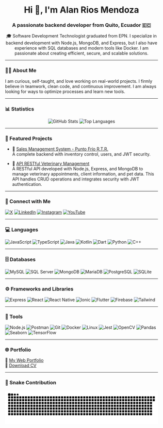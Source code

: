 <h1 align="center">Hi 👋, I'm Alan Rios Mendoza</h1>
<h3 align="center">A passionate backend developer from Quito, Ecuador 🇪🇨</h3>

<p align="center">
  🎓 Software Development Technologist graduated from EPN. I specialize in backend development with Node.js, MongoDB, and Express, but I also have experience with SQL databases and modern tools like Docker. I am passionate about creating efficient, secure, and scalable solutions.
</p>

---

### 👨‍💻 About Me

I am curious, self-taught, and love working on real-world projects. I firmly believe in teamwork, clean code, and continuous improvement. I am always looking for ways to optimize processes and learn new tools.

---

### 📊 Statistics

<p align="center">
  <img src="https://github-readme-stats.vercel.app/api?username=AlanRiosMendoza&show_icons=true&theme=tokyonight" alt="GitHub Stats" width="48%" />
  <img src="https://github-readme-stats.vercel.app/api/top-langs/?username=AlanRiosMendoza&layout=compact&theme=tokyonight" alt="Top Languages" width="48%" />
</p>

---

### 🚀 Featured Projects

- 🔐 [Sales Management System - Punto Frío R.T.R.](https://github.com/AlanRiosMendoza/SYSTEM-PUNTO-FRIO-RTR)  
  A complete backend with inventory control, users, and JWT security.

- 🐾 [API RESTful Veterinary Management](https://github.com/AlanRiosMendoza/API-RESTful-Veterinary-Management)  
  A RESTful API developed with Node.js, Express, and MongoDB to manage veterinary appointments, client information, and pet data. This API handles CRUD operations and integrates security with JWT authentication.

---

### 🔗 Connect with Me

[![X](https://img.shields.io/badge/X-@alan_ri0s-1DA1F2?style=flat&logo=twitter&logoColor=white)](https://x.com/alan_ri0s)
[![LinkedIn](https://img.shields.io/badge/LinkedIn-Alan%20Rios-0077B5?style=flat&logo=linkedin&logoColor=white)](https://linkedin.com/in/alan-josue-rios-mendoza-7262a9318)
[![Instagram](https://img.shields.io/badge/Instagram-alan._.rios-E4405F?style=flat&logo=instagram&logoColor=white)](https://instagram.com/alan._.rios)
[![YouTube](https://img.shields.io/badge/YouTube-Alan%20Rios-FF0000?style=flat&logo=youtube&logoColor=white)](https://www.youtube.com/@alanrios5311)

---

### 💻 Languages

![JavaScript](https://img.shields.io/badge/-JavaScript-F7DF1E?logo=javascript&logoColor=black)
![TypeScript](https://img.shields.io/badge/-TypeScript-3178C6?logo=typescript&logoColor=white)
![Java](https://img.shields.io/badge/-Java-007396?logo=java&logoColor=white)
![Kotlin](https://img.shields.io/badge/-Kotlin-0095D5?logo=kotlin&logoColor=white)
![Dart](https://img.shields.io/badge/-Dart-0175C2?logo=dart&logoColor=white)
![Python](https://img.shields.io/badge/-Python-3776AB?logo=python&logoColor=white)
![C++](https://img.shields.io/badge/-C++-00599C?logo=c%2b%2b&logoColor=white)

---

### 🗄️ Databases

![MySQL](https://img.shields.io/badge/-MySQL-4479A1?logo=mysql&logoColor=white)
![SQL Server](https://img.shields.io/badge/-SQL%20Server-CC2927?logo=microsoftsqlserver&logoColor=white)
![MongoDB](https://img.shields.io/badge/-MongoDB-47A248?logo=mongodb&logoColor=white)
![MariaDB](https://img.shields.io/badge/-MariaDB-003545?logo=mariadb&logoColor=white)
![PostgreSQL](https://img.shields.io/badge/-PostgreSQL-336791?logo=postgresql&logoColor=white)
![SQLite](https://img.shields.io/badge/-SQLite-003B57?logo=sqlite&logoColor=white)

---

### ⚙️ Frameworks and Libraries

![Express](https://img.shields.io/badge/-Express-000000?logo=express&logoColor=white)
![React](https://img.shields.io/badge/-React-61DAFB?logo=react&logoColor=black)
![React Native](https://img.shields.io/badge/-React%20Native-61DAFB?logo=react&logoColor=black)
![Ionic](https://img.shields.io/badge/-Ionic-3880FF?logo=ionic&logoColor=white)
![Flutter](https://img.shields.io/badge/-Flutter-02569B?logo=flutter&logoColor=white)
![Firebase](https://img.shields.io/badge/-Firebase-FFCA28?logo=firebase&logoColor=black)
![Tailwind](https://img.shields.io/badge/-TailwindCSS-06B6D4?logo=tailwindcss&logoColor=white)

---

### 🧰 Tools

![Node.js](https://img.shields.io/badge/-Node.js-339933?logo=node.js&logoColor=white)
![Postman](https://img.shields.io/badge/-Postman-FF6C37?logo=postman&logoColor=white)
![Git](https://img.shields.io/badge/-Git-F05032?logo=git&logoColor=white)
![Docker](https://img.shields.io/badge/-Docker-2496ED?logo=docker&logoColor=white)
![Linux](https://img.shields.io/badge/-Linux-FCC624?logo=linux&logoColor=black)
![Jest](https://img.shields.io/badge/-Jest-C21325?logo=jest&logoColor=white)
![OpenCV](https://img.shields.io/badge/-OpenCV-5C3EE8?logo=opencv&logoColor=white)
![Pandas](https://img.shields.io/badge/-Pandas-150458?logo=pandas&logoColor=white)
![Seaborn](https://img.shields.io/badge/-Seaborn-3776AB?logo=python&logoColor=white)
![TensorFlow](https://img.shields.io/badge/-TensorFlow-FF6F00?logo=tensorflow&logoColor=white)

---

### 🌐 Portfolio

🔗 [My Web Portfolio](https://mi-portafolio.com)  
📄 [Download CV](https://drive.google.com/link-al-cv)

---

### 🐍 Snake Contribution

<p align="center">
  <img src="https://github.com/AlanRiosMendoza/AlanRiosMendoza/blob/output/snake.svg" alt="Snake animation" />
</p>
